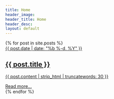 ```yaml
---
title: Home
header_image: 
header_title: Home
header_desc: 
layout: default
---
```


<div class="home">
  {% for post in site.posts %}
  <a class="post--link" href="{{ post.url | prepend: site.baseurl }}">
    <div class="post--list">
      <time class="post--meta">{{ post.date | date: "%b %-d, %Y" }}</time>
      <h2 class="post--title">
        {{ post.title }}
      </h2>
      <p>{{ post.content | strip_html | truncatewords: 30 }}</p>
      <span class="post--meta">
        Read more...
      </span>
    </div>
  </a>
  {% endfor %}
</div>
